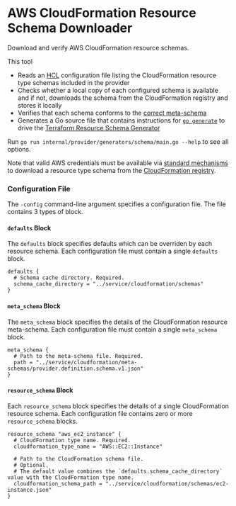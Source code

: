 # AWS CloudFormation Resource Schema Downloader

Download and verify AWS CloudFormation resource schemas.

This tool

* Reads an [HCL](https://github.com/hashicorp/hcl) configuration file listing the CloudFormation resource type schemas included in the provider
* Checks whether a local copy of each configured schema is available and if not, downloads the schema from the CloudFormation registry and stores it locally
* Verifies that each schema conforms to the [correct meta-schema](https://github.com/aws-cloudformation/cloudformation-cli/blob/master/src/rpdk/core/data/schema/provider.definition.schema.v1.json)
* Generates a Go source file that contains instructions for [`go generate`](https://blog.golang.org/generate) to drive the [Terraform Resource Schema Generator](../resource/README.md)

Run `go run internal/provider/generators/schema/main.go --help` to see all options.

Note that valid AWS credentials must be available via [standard mechanisms](https://docs.aws.amazon.com/sdkref/latest/guide/environment-variables.html) to download a resource type schema from the [CloudFormation registry](https://docs.aws.amazon.com/AWSCloudFormation/latest/UserGuide/registry-public.html).

### Configuration File

The `-config` command-line argument specifies a configuration file.
The file contains 3 types of block.

#### `defaults` Block

The `defaults` block specifies defaults which can be overriden by each resource schema.
Each configuration file must contain a single `defaults` block.

```hcl
defaults {
  # Schema cache directory. Required.
  schema_cache_directory = "../service/cloudformation/schemas"
}
```

#### `meta_schema` Block

The `meta_schema` block specifies the details of the CloudFormation resource meta-schema.
Each configuration file must contain a single `meta_schema` block.

```hcl
meta_schema {
  # Path to the meta-schema file. Required.
  path = "../service/cloudformation/meta-schemas/provider.definition.schema.v1.json"
}
```

#### `resource_schema` Block

Each `resource_schema` block specifies the details of a single CloudFormation resource schema.
Each configuration file contains zero or more `resource_schema` blocks.

```hcl
resource_schema "aws_ec2_instance" {
  # CloudFormation type name. Required.
  cloudformation_type_name = "AWS::EC2::Instance"

  # Path to the CloudFormation schema file.
  # Optional.
  # The default value combines the `defaults.schema_cache_directory` value with the CloudFormation type name.
  cloudformation_schema_path = "../service/cloudformation/schemas/ec2-instance.json"
}
```
